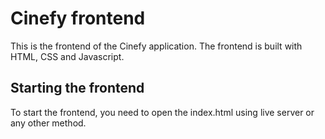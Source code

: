 # Cinefy frontend

This is the frontend of the Cinefy application. The frontend is built with HTML, CSS and Javascript.

## Starting the frontend

To start the frontend, you need to open the index.html using live server or any other method.
